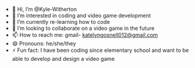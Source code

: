 - 👋 Hi, I’m @Kyle-Witherton
- 👀 I’m interested in coding and video game development 
- 🌱 I’m currently re-learning how to code
- 💞️ I’m looking to collaborate on a video game in the future
- 📫 How to reach me: gmail- katelyngosnell012@gmail.com
- 😄 Pronouns: he/she/they
- ⚡ Fun fact: I have been coding since elementary school and want to be able to develop and design a video game

<!---
Kyle-Witherton/Kyle-Witherton is a ✨ special ✨ repository because its `README.md` (this file) appears on your GitHub profile.
You can click the Preview link to take a look at your changes.
--->
